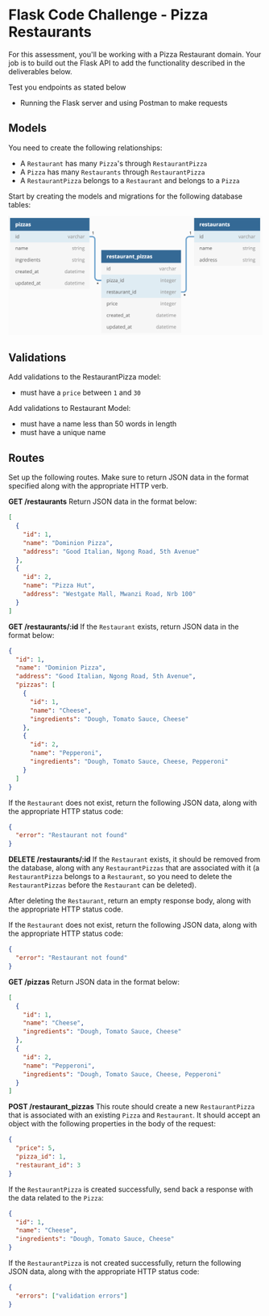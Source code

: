 # Flask Code Challenge - Pizza Restaurants

For this assessment, you'll be working with a Pizza Restaurant domain.
Your job is to build out the Flask API to add the functionality described in the deliverables below.

Test you endpoints as stated below

- Running the Flask server and using Postman to make requests

## Models

You need to create the following relationships:

- A `Restaurant` has many `Pizza`'s through `RestaurantPizza`
- A `Pizza` has many `Restaurants` through `RestaurantPizza`
- A `RestaurantPizza` belongs to a `Restaurant` and belongs to a `Pizza`

Start by creating the models and migrations for the following database tables:

<img src="doc/screenshots/domain.png" alt="table relations for models">

## Validations

Add validations to the RestaurantPizza model:

- must have a `price` between `1` and `30`

Add validations to Restaurant Model:

- must have a name less than 50 words in length
- must have a unique name

## Routes

Set up the following routes. Make sure to return JSON data in the format specified along with the appropriate HTTP verb.

**GET /restaurants**
Return JSON data in the format below:

```json
[
  {
    "id": 1,
    "name": "Dominion Pizza",
    "address": "Good Italian, Ngong Road, 5th Avenue"
  },
  {
    "id": 2,
    "name": "Pizza Hut",
    "address": "Westgate Mall, Mwanzi Road, Nrb 100"
  }
]
```

**GET /restaurants/:id**
If the `Restaurant` exists, return JSON data in the format below:

```json
{
  "id": 1,
  "name": "Dominion Pizza",
  "address": "Good Italian, Ngong Road, 5th Avenue",
  "pizzas": [
    {
      "id": 1,
      "name": "Cheese",
      "ingredients": "Dough, Tomato Sauce, Cheese"
    },
    {
      "id": 2,
      "name": "Pepperoni",
      "ingredients": "Dough, Tomato Sauce, Cheese, Pepperoni"
    }
  ]
}
```

If the `Restaurant` does not exist, return the following JSON data, along with the appropriate HTTP status code:

```json
{
  "error": "Restaurant not found"
}
```

**DELETE /restaurants/:id**
If the `Restaurant` exists, it should be removed from the database, along with any `RestaurantPizzas` that are associated with it (a `RestaurantPizza` belongs to a `Restaurant`, so you need to delete the `RestaurantPizzas` before the `Restaurant` can be deleted).

After deleting the `Restaurant`, return an empty response body, along with the appropriate HTTP status code.

If the `Restaurant` does not exist, return the following JSON data, along with the appropriate HTTP status code:

```json
{
  "error": "Restaurant not found"
}
```

**GET /pizzas**
Return JSON data in the format below:

```json
[
  {
    "id": 1,
    "name": "Cheese",
    "ingredients": "Dough, Tomato Sauce, Cheese"
  },
  {
    "id": 2,
    "name": "Pepperoni",
    "ingredients": "Dough, Tomato Sauce, Cheese, Pepperoni"
  }
]
```

**POST /restaurant_pizzas**
This route should create a new `RestaurantPizza` that is associated with an existing `Pizza` and `Restaurant`. It should accept an object with the following properties in the body of the request:

```json
{
  "price": 5,
  "pizza_id": 1,
  "restaurant_id": 3
}
```

If the `RestaurantPizza` is created successfully, send back a response with the data related to the `Pizza`:

```json
{
  "id": 1,
  "name": "Cheese",
  "ingredients": "Dough, Tomato Sauce, Cheese"
}
```

If the `RestaurantPizza` is not created successfully, return the following JSON data, along with the appropriate HTTP status code:

```json
{
  "errors": ["validation errors"]
}
```
